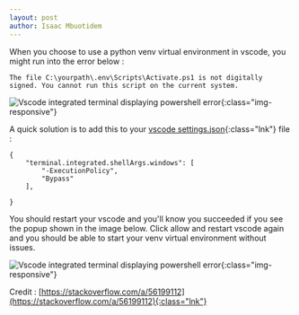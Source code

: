 ```yaml
---
layout: post
author: Isaac Mbuotidem
---
```

When you choose to use a python venv virtual environment in vscode, you might run into the error below :

`The file C:\yourpath\.env\Scripts\Activate.ps1 is not digitally signed. You cannot run this script on the current system.`

![Vscode integrated terminal displaying powershell error](/assets/blog_images/10_9_0.PNG){:class="img-responsive"}


A quick solution is to add this to your [vscode settings.json](https://vscode.readthedocs.io/en/latest/getstarted/settings/){:class="lnk"}  file :

```
{
    "terminal.integrated.shellArgs.windows": [
        "-ExecutionPolicy",
        "Bypass"
    ],

}
```

You should restart your vscode and you'll know you succeeded if you see the popup shown in the image below. Click allow and restart vscode again and you should be able to start your venv virtual environment without issues. 

![Vscode integrated terminal displaying powershell error](/assets/blog_images/10_9_1.PNG){:class="img-responsive"}


Credit : [https://stackoverflow.com/a/56199112](https://stackoverflow.com/a/56199112){:class="lnk"}